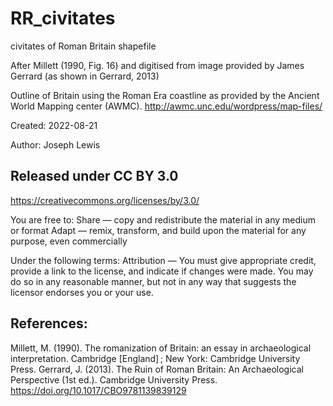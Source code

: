 # RR_civitates
civitates of Roman Britain shapefile

After Millett (1990, Fig. 16) and digitised from image provided by James Gerrard (as shown in Gerrard, 2013)

Outline of Britain using the Roman Era coastline as provided by the Ancient World Mapping center (AWMC). http://awmc.unc.edu/wordpress/map-files/

Created: 2022-08-21

Author: Joseph Lewis

## Released under CC BY 3.0
https://creativecommons.org/licenses/by/3.0/

You are free to: 
Share — copy and redistribute the material in any medium or format 
Adapt — remix, transform, and build upon the material for any purpose, even commercially

Under the following terms: 
Attribution — You must give appropriate credit, provide a link to the license, and indicate if changes were made. You may do so in any reasonable manner, but not in any way that suggests the licensor endorses you or your use.

## References:
Millett, M. (1990). The romanization of Britain: an essay in archaeological interpretation. Cambridge [England] ; New York: Cambridge University Press.
Gerrard, J. (2013). The Ruin of Roman Britain: An Archaeological Perspective (1st ed.). Cambridge University Press. https://doi.org/10.1017/CBO9781139839129
